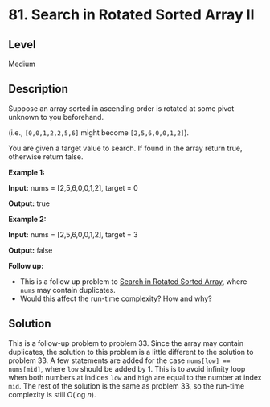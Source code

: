 # 81. Search in Rotated Sorted Array II
## Level
Medium

## Description
Suppose an array sorted in ascending order is rotated at some pivot unknown to you beforehand.

(i.e., `[0,0,1,2,2,5,6]` might become `[2,5,6,0,0,1,2]`).

You are given a target value to search. If found in the array return true, otherwise return false.

**Example 1:**

**Input:** nums = [2,5,6,0,0,1,2], target = 0

**Output:** true

**Example 2:**

**Input:** nums = [2,5,6,0,0,1,2], target = 3

**Output:** false

**Follow up:**

* This is a follow up problem to [Search in Rotated Sorted Array](https://leetcode-cn.com/problems/search-in-rotated-sorted-array/description/), where `nums` may contain duplicates.
* Would this affect the run-time complexity? How and why?

## Solution
This is a follow-up problem to problem 33. Since the array may contain duplicates, the solution to this problem is a little different to the solution to problem 33. A few statements are added for the case `nums[low] == nums[mid]`, where `low` should be added by 1. This is to avoid infinity loop when both numbers at indices `low` and `high` are equal to the number at index `mid`. The rest of the solution is the same as problem 33, so the run-time complexity is still O(log *n*).
